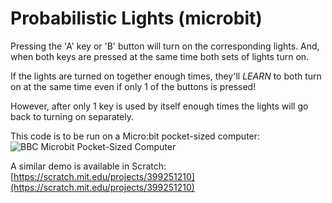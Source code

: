 # Probabilistic Lights (microbit)

Pressing the 'A' key or 'B' button will turn on the corresponding lights.  And, when both keys are pressed at the same time both sets of lights turn on.

If the lights are turned on together enough times, they'll *LEARN* to both turn on at the same time even if only 1 of the buttons is pressed!

However, after only 1 key is used by itself enough times the lights will go back to turning on separately.

This code is to be run on a Micro:bit pocket-sized computer:
![BBC Microbit Pocket-Sized Computer](https://cdn.wiingy.com/blog/wp-content/uploads/2022/07/microbit.jpg)

A similar demo is available in Scratch:
[https://scratch.mit.edu/projects/399251210](https://scratch.mit.edu/projects/399251210)
